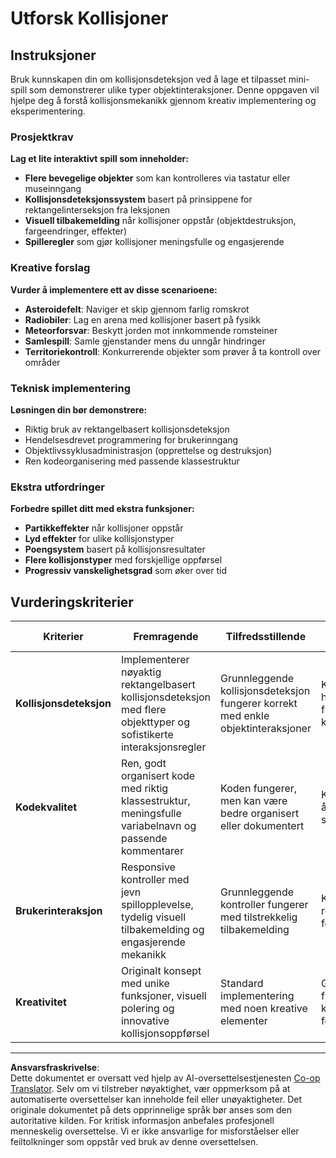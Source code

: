 <!--
CO_OP_TRANSLATOR_METADATA:
{
  "original_hash": "124efddbb65166cddb38075ad6dae324",
  "translation_date": "2025-10-23T22:37:43+00:00",
  "source_file": "6-space-game/4-collision-detection/assignment.md",
  "language_code": "no"
}
-->
# Utforsk Kollisjoner

## Instruksjoner

Bruk kunnskapen din om kollisjonsdeteksjon ved å lage et tilpasset mini-spill som demonstrerer ulike typer objektinteraksjoner. Denne oppgaven vil hjelpe deg å forstå kollisjonsmekanikk gjennom kreativ implementering og eksperimentering.

### Prosjektkrav

**Lag et lite interaktivt spill som inneholder:**
- **Flere bevegelige objekter** som kan kontrolleres via tastatur eller museinngang
- **Kollisjonsdeteksjonssystem** basert på prinsippene for rektangelinterseksjon fra leksjonen
- **Visuell tilbakemelding** når kollisjoner oppstår (objektdestruksjon, fargeendringer, effekter)
- **Spilleregler** som gjør kollisjoner meningsfulle og engasjerende

### Kreative forslag

**Vurder å implementere ett av disse scenarioene:**
- **Asteroidefelt**: Naviger et skip gjennom farlig romskrot
- **Radiobiler**: Lag en arena med kollisjoner basert på fysikk
- **Meteorforsvar**: Beskytt jorden mot innkommende romsteiner
- **Samlespill**: Samle gjenstander mens du unngår hindringer
- **Territoriekontroll**: Konkurrerende objekter som prøver å ta kontroll over områder

### Teknisk implementering

**Løsningen din bør demonstrere:**
- Riktig bruk av rektangelbasert kollisjonsdeteksjon
- Hendelsesdrevet programmering for brukerinngang
- Objektlivssyklusadministrasjon (opprettelse og destruksjon)
- Ren kodeorganisering med passende klassestruktur

### Ekstra utfordringer

**Forbedre spillet ditt med ekstra funksjoner:**
- **Partikkeffekter** når kollisjoner oppstår
- **Lyd effekter** for ulike kollisjonstyper
- **Poengsystem** basert på kollisjonsresultater
- **Flere kollisjonstyper** med forskjellige oppførsel
- **Progressiv vanskelighetsgrad** som øker over tid

## Vurderingskriterier

| Kriterier | Fremragende | Tilfredsstillende | Trenger forbedring |
|-----------|-------------|-------------------|--------------------|
| **Kollisjonsdeteksjon** | Implementerer nøyaktig rektangelbasert kollisjonsdeteksjon med flere objekttyper og sofistikerte interaksjonsregler | Grunnleggende kollisjonsdeteksjon fungerer korrekt med enkle objektinteraksjoner | Kollisjonsdeteksjon har problemer eller fungerer ikke konsekvent |
| **Kodekvalitet** | Ren, godt organisert kode med riktig klassestruktur, meningsfulle variabelnavn og passende kommentarer | Koden fungerer, men kan være bedre organisert eller dokumentert | Koden er vanskelig å forstå eller dårlig strukturert |
| **Brukerinteraksjon** | Responsive kontroller med jevn spillopplevelse, tydelig visuell tilbakemelding og engasjerende mekanikk | Grunnleggende kontroller fungerer med tilstrekkelig tilbakemelding | Kontroller er lite responsive eller forvirrende |
| **Kreativitet** | Originalt konsept med unike funksjoner, visuell polering og innovative kollisjonsoppførsel | Standard implementering med noen kreative elementer | Grunnleggende funksjonalitet uten kreative forbedringer |

---

**Ansvarsfraskrivelse**:  
Dette dokumentet er oversatt ved hjelp av AI-oversettelsestjenesten [Co-op Translator](https://github.com/Azure/co-op-translator). Selv om vi tilstreber nøyaktighet, vær oppmerksom på at automatiserte oversettelser kan inneholde feil eller unøyaktigheter. Det originale dokumentet på dets opprinnelige språk bør anses som den autoritative kilden. For kritisk informasjon anbefales profesjonell menneskelig oversettelse. Vi er ikke ansvarlige for misforståelser eller feiltolkninger som oppstår ved bruk av denne oversettelsen.